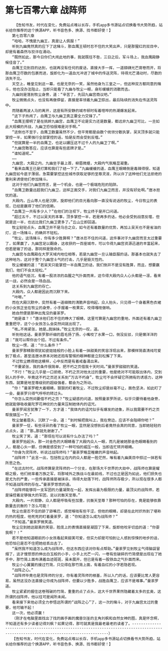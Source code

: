 # 第七百零六章 战阵师
        【告知书友，时代在变化，免费站点难以长存，手机app多书源站点切换看书大势所趋，站长给你推荐的这个换源APP，听书音色多、换源、找书都好使！】
       第七百零六章
       “哈哈，不愧是九幽王，真是让人佩服！”
       听到九幽竟然真的应下了这赌斗，那血鹰王顿时忍不住的大笑出声，只是那猩红的双目中，却是有着森然与狡诈在涌动。
       “既然如此，那今日你们大闹此地的事，我就既往不咎，三日之后，军斗场上，我血鹰殿静候佳音了。”
       血鹰王见到目的达到，也就再没有任何的废话，直接大手一挥，一道磅礴光芒席卷而开，将那血鹰卫尽数的包裹而进，旋即化为一道血光冲进了城中的传送灵阵，待得光芒涌动时，尽数的消失不见。
       天空上，睡皇见到这一幕，也是无奈的一笑，虽然他身为三皇之一，但这种双方都同意的赌斗，他也没办法阻止，当即只能看了九幽与牧尘一眼，身形缓缓的消散而去。
       九幽则是落到牧尘身旁，道：“辛苦了，先回九幽宫商议吧。”
       牧尘微微点头，也没有再做停留，直接是率领着九幽卫掠出，最后陆续的消失在传送灵阵中。
       而随着两波人马的离开，这座有所安静的城市顿时有着喧哗的热潮爆发起来。
       “这下子热闹了，血鹰卫与九幽卫真正要全力交锋了。”
       “血鹰王摆明了是在挑衅九幽宫，血鹰卫不论是实力还是数量，都远非九幽卫可比，一旦如此大规模的开战，九幽卫恐怕很难是对手啊。”
       “这倒也不至于，血鹰卫数量虽然不少，但平常都是由数个统领分散执掌，吴天顶多就只能掌控一半，如果强行全部掌控的话，怕是反而会受到反噬。”
       “但就算是一半的血鹰卫，也足以碾压这不过千人的九幽卫了啊。”
       “九幽宫敢答应，应该也算是有些底牌才是…”
       “谁知道呢…”
       ……
       九幽宫，大殿之内，九幽坐于最上首，柳眉微蹙，大殿内气氛略显凝重。
       “看来血鹰王已是打算和我们了结一下了。”九幽缓缓的道，血鹰王眼睛倒是毒辣得很，知道九幽宫如今底子薄弱，急需要掌控这些城市获取足够的至尊灵液，所以许了这种他们无法拒绝的重利来诱使他们参加赌斗。
       这对于他们九幽宫而言，是一个机会，也是一个极端危险的陷阱。
       “血鹰卫数量远超我们九幽卫，这样正面交手，对我们九幽卫而言，并没有好处啊。”唐冰担忧的道。
       大殿内，丘山等人也是沉默，旋即他们的目光看向那一直没有说话的牧尘，今日牧尘的表现，已经是赢得了他们的信赖。
       “血鹰卫一共有多少人？”在他们的注视下，牧尘终于是开口问道。
       “超过五千，不过以吴天的本事，顶多掌控一半，若是再多的话，他必会受到战意反噬，但就是这一半，也远比我们九幽卫更多了。”丘山立即回道。
       牧尘轻轻点头，血鹰卫并不是乌合之众，如今还有着数量的优势，再加上吴天也不是省油的灯，这一场赌斗，的确并不轻松。
       “牧尘，这场赌斗，你有多少胜算啊？”唐冰忍不住的问道，这件事对于九幽宫而言太过重要了，如果赢了，九幽宫足以翻身，这收获的一百座城市，可以令得九幽宫资源迅速的丰富起来，但若是输了的话，那同样是致命的。
       九幽宫与血鹰殿在大罗天域内地位相等，若是九幽宫一旦认输臣服的话，那基本也就失去了这种地为，这对于整个九幽宫士气的打击，几乎是毁灭性的。
       牧尘缓缓的道：“若吴天只能掌控一半血鹰卫的话，我们倒并不是没有胜算，而且，想要赢我们，他们不会太轻松。”
       他的语气低沉，有着一股浓浓的血腥之气扑面而来，这令得大殿内众人心头都是一凛，看来这一战，必然会是一场血战。
       这关系到九幽宫的存亡。
       大殿内，众人都是因此而沉默下来。
       “咔嚓。”
       而在大殿沉默中，突然有着一道细微的清脆声音响起，众人抬头，只见得一个身着黑色衣裙的小女孩正坐在牧尘的身旁，小手握着一枚果实，咬得嘎吱做响。
       她自然便是那神出鬼没的曼荼罗。
       “她是谁？！”唐冰他们忍不住的睁大了眼睛，这里可算是九幽宫的重地，外面还有着九幽卫重重把守，这个小女孩怎么会突然间就出现了。
       “咳…不用紧张，她是…我妹妹。”牧尘无奈的一叹，道。
       听到他这话，曼荼罗那纤细的眉毛扬了扬，小嘴咬了水果一口，倒没反驳，只是懒洋洋的道：“我可以帮你出个招，不过有条件。”
       牧尘一愣，道：“什么条件？”
       曼荼罗那精致得犹如瓷娃娃般的小脸上有着一抹甜美的笑容浮现出来，那模样简直清纯可爱到了极点，甚至连唐冰原本对她还抱有警惕的眼神都是立刻松懈了下来。
       不过牧尘瞧得她这模样，心中反而是有着戒备涌出来。
       “不要紧张，我的条件很简单，把不朽之页借我十天时间。”曼荼罗甜甜的笑道。
       “不行！”牧尘几乎是一口拒绝，不朽之页对他太过的重要，他是绝对不可能取出体内，交到别人的手中，毕竟这不朽之页还关系到“万古不朽身”，牧尘可不会怀疑它所拥有的诱惑力，这种东西，就算是地至尊级别的超级强者，都会为之所动。
       “你！”曼荼罗瞪大着眼睛，狠狠的盯着牧尘，不过牧尘却是丝毫不让，面色坚决，如此盯了一会，曼荼罗只得气呼呼的转过头。
       “你怎么突然间要借不朽之页？”牧尘疑惑的问道，按照曼荼罗所说，似乎只要待着他身旁，她就能够吸收曼陀罗花神纹的力量来压制她体内的诅咒。
       曼荼罗闻言犹豫了一下，方才道：“我体内的诅咒似乎有爆发的迹象，所以我需要不朽之页帮我镇压一下。”
       牧尘皱着眉头，沉默了一会，道：“到时候把我叫上，我在旁边，应该不会阻碍你吧？”
       曼荼罗一怔，有些讶异的看了牧尘一眼，显然是没想到后者竟然会真的同意，当即她轻轻的点点头，道：“那…那就先谢谢了。”
       牧尘笑了笑，道：“那现在可以说有什么办法了吗？”
       曼荼罗抬起头，那一对金色的大眼睛看了大殿内众人一眼，而凡是被她那金色眼睛看到的人，都是心头一颤，仿佛是感受到了一种可怕的威压一般，当即连忙转开眼睛。
       “你身为灵阵师，听说过战阵师吗？”曼荼罗略显稚嫩的声音响起。
       “战阵师？”此言一出，包括牧尘在内的众人都是一脸茫然，唯有着九幽美目中掠过一抹若有所思之色。
       “在远古时代，战阵师算是灵阵师的一个分支，在那场大千世界的大劫中，战阵师也算是耀眼之极，他们统率着万族之军，将那域外之族战斗在最前线，不过也正是因为如此，他们损失也是尤为的严重，一些传承直接是被抹杀，待得大劫落下时，战阵师所存极少，所以现在很多人都不知道战阵师的存在…”曼荼罗悠悠的道。
       “战阵师能够将一支军团的力量凝聚在一起，发挥出最为极限的力量，最顶尖的战阵师，若是操控着足够强大的军团，足以抗衡天至尊。”
       大殿内，一片寂静，众人都是呼吸有些加重，抗衡天至尊？那种可怕的存在，竟是能够依靠数量去抗衡的？怎么可能！
       牧尘也是忍不住的舔了舔嘴巴，感觉喉咙有些干涩，但他的眼睛，却是在此时炽热到了堪称灼热的程度，他死死的盯着曼荼罗，道：“你知道怎么成为战阵师？”
       “不知道。”曼荼罗微笑道。
       牧尘见到她这甜美的笑容，脸庞上的表情直接是凝固了下来，旋即他咬牙切齿的道：“你耍我啊？！”
       若不是他知道眼前的小女孩看起来甜美可爱，但实力却是可怕到让人感到惊悚的地步的话，他恐怕已是忍不住把她给丢出去了。
       “虽然我不知道怎么成为战阵师，但这东西应该对你有点帮助。”曼荼罗见到牧尘气得脑袋冒烟了，这才慢悠悠的伸出白玉般的小手，小手上光芒一闪，一卷有些破碎的竹简便是出现在了她手中，那竹简上面布满着血迹斑斑，虽未展开，但已是有着一股铁血之气扑面而来。
       牧尘小心翼翼的接过竹简，只见得在那竹简上面，有着血红的小字若隐若现。
       “战阵之心。”
       “战阵师毕竟也是灵阵师的分支，你有着灵阵师的根基，所以入门的话，应该要比常人更容易，虽然这没办法直接让你成为战阵师，但要以少胜多，战胜血鹰卫，应该不是难事。”曼荼罗道。
       牧尘紧紧的握住这卷残破的竹简，重重的点了点头，这大千世界果然隐藏着太多的玄奥，这所谓的战阵师，他以往可是闻所未闻。
       看来接下来他必须全力参悟这所谓的“战阵之心”了，这一次的赌斗，对于九幽宫太过的重要，他可输不起！
       这一次，他必须赢！
       （刚才在电脑里面找出了找的画手画的魔兽剑圣的主角刘枫和自然女神的图，真是怀念啊，不知道还有多少读者记得刘枫？如果记得，那可就真是我最老最老的读者了。---------------------------------------------------------------------------------------------------------------------------------）
       【告知书友，时代在变化，免费站点难以长存，手机app多书源站点切换看书大势所趋，站长给你推荐的这个换源APP，听书音色多、换源、找书都好使！】